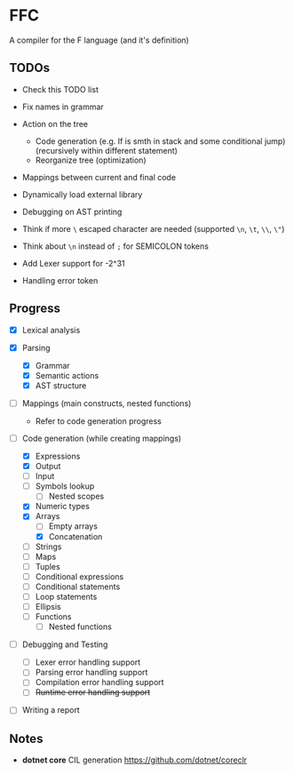# FFC
A compiler for the F language (and it's definition)

## TODOs
* Check this TODO list
* Fix names in grammar
* Action on the tree 
	* Code generation (e.g. If is smth in stack and some conditional jump) (recursively within different statement)
	* Reorganize tree (optimization)
* Mappings between current and final code
* Dynamically load external library 

* Debugging on AST printing
* Think if more `\` escaped character are needed (supported `\n`, `\t`, `\\`, `\"`)
* Think about `\n` instead of `;` for SEMICOLON tokens
* Add Lexer support for -2^31

* Handling error token

## Progress

- [x] Lexical analysis
	
- [x] Parsing
	- [x] Grammar	
	- [x] Semantic actions
	- [x] AST structure

- [ ] Mappings (main constructs, nested functions)
	- Refer to code generation progress

- [ ] Code generation (while creating mappings)
	- [x] Expressions
	- [x] Output
	- [ ] Input
	- [ ] Symbols lookup
		- [ ] Nested scopes
	- [x] Numeric types
	- [x] Arrays
		- [ ] Empty arrays
		- [x] Concatenation
	- [ ] Strings
	- [ ] Maps
	- [ ] Tuples
	- [ ] Conditional expressions
	- [ ] Conditional statements
	- [ ] Loop statements
	- [ ] Ellipsis
	- [ ] Functions
		- [ ] Nested functions

- [ ] Debugging and Testing
	- [ ] Lexer error handling support
	- [ ] Parsing error handling support
	- [ ] Compilation error handling support
	- [ ] ~~Runtime error handling support~~

- [ ] Writing a report

## Notes

* **dotnet core** CIL generation https://github.com/dotnet/coreclr
